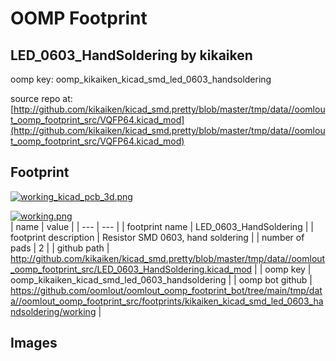 # OOMP Footprint  
## LED_0603_HandSoldering  by kikaiken  
  
oomp key: oomp_kikaiken_kicad_smd_led_0603_handsoldering  
  
source repo at: [http://github.com/kikaiken/kicad_smd.pretty/blob/master/tmp/data//oomlout_oomp_footprint_src/VQFP64.kicad_mod](http://github.com/kikaiken/kicad_smd.pretty/blob/master/tmp/data//oomlout_oomp_footprint_src/VQFP64.kicad_mod)  
## Footprint  
  
[![working_kicad_pcb_3d.png](working_kicad_pcb_3d_600.png)](working_kicad_pcb_3d.png)  
  
[![working.png](working_600.png)](working.png)  
| name | value | 
| --- | --- | 
| footprint name | LED_0603_HandSoldering | 
| footprint description | Resistor SMD 0603, hand soldering | 
| number of pads | 2 | 
| github path | http://github.com/kikaiken/kicad_smd.pretty/blob/master/tmp/data//oomlout_oomp_footprint_src/LED_0603_HandSoldering.kicad_mod | 
| oomp key | oomp_kikaiken_kicad_smd_led_0603_handsoldering | 
| oomp bot github | https://github.com/oomlout/oomlout_oomp_footprint_bot/tree/main/tmp/data//oomlout_oomp_footprint_src/footprints/kikaiken_kicad_smd_led_0603_handsoldering/working | 
## Images  
